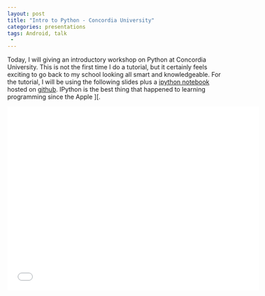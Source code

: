 ```yaml
---
layout: post
title: "Intro to Python - Concordia University"
categories: presentations
tags: Android, talk
 -
---
```


Today, I will giving an introductory workshop on Python at Concordia University. This is not the first time I do a tutorial, but it certainly feels exciting to go back to my school looking all smart and knowledgeable. For the tutorial, I will be using the following slides plus a [ipython notebook](http://nbviewer.ipython.org/github/anas-ambri/intro-python-ConU/blob/master/Intro_Python.ipynb) hosted on [github](https://github.com/anas-ambri/intro-python-ConU). IPython is the best thing that happened to learning programming since the Apple ][.

<iframe src="//slides.com/anasambri/intro_python_concordia/embed" width="576" height="420" scrolling="no" frameborder="0" webkitallowfullscreen mozallowfullscreen allowfullscreen></iframe>
